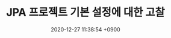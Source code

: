 ---
layout: post
title:  "JPA 프로젝트 기본 설정에 대한 고찰"
date:   2020-12-27 11:38:54 +0900
categories: spring
---
